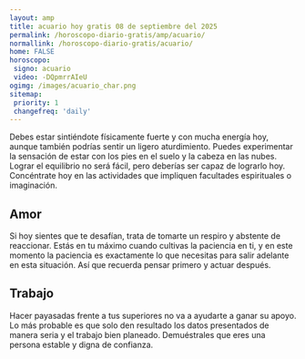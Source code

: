 ```yaml
---
layout: amp
title: acuario hoy gratis 08 de septiembre del 2025 
permalink: /horoscopo-diario-gratis/amp/acuario/
normallink: /horoscopo-diario-gratis/acuario/
home: FALSE
horoscopo:
 signo: acuario
 video: -DQpmrrAIeU
ogimg: /images/acuario_char.png
sitemap:
 priority: 1
 changefreq: 'daily'
---
```



Debes estar sintiéndote físicamente fuerte y con mucha energía hoy, aunque también podrías sentir un ligero aturdimiento. Puedes experimentar la sensación de estar con los pies en el suelo y la cabeza en las nubes. Lograr el equilibrio no será fácil, pero deberías ser capaz de lograrlo hoy. Concéntrate hoy en las actividades que impliquen facultades espirituales o imaginación.

## Amor

Si hoy sientes que te desafían, trata de tomarte un respiro y abstente de reaccionar. Estás en tu máximo cuando cultivas la paciencia en ti, y en este momento la paciencia es exactamente lo que necesitas para salir adelante en esta situación. Así que recuerda pensar primero y actuar después.

## Trabajo

Hacer payasadas frente a tus superiores no va a ayudarte a ganar su apoyo. Lo más probable es que solo den resultado los datos presentados de manera seria y el trabajo bien planeado. Demuéstrales que eres una persona estable y digna de confianza.